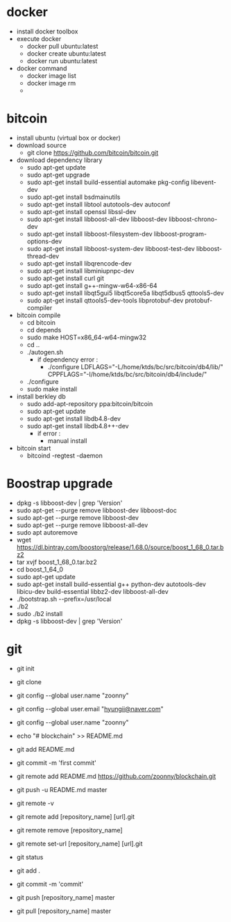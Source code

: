 # docker
- install docker toolbox
- execute docker
    - docker pull ubuntu:latest
    - docker create ubuntu:latest
    - docker run ubuntu:latest
- docker command
    - docker image list
    - docker image rm
    - 

# bitcoin
- install ubuntu (virtual box or docker)
- download source
    - git clone https://github.com/bitcoin/bitcoin.git
- download dependency library
    - sudo apt-get update
    - sudo apt-get upgrade
    - sudo apt-get install build-essential automake pkg-config libevent-dev
    - sudo apt-get install bsdmainutils
    - sudo apt-get install libtool autotools-dev autoconf
    - sudo apt-get install openssl libssl-dev
    - sudo apt-get install libboost-all-dev libboost-dev libboost-chrono-dev
    - sudo apt-get install libboost-filesystem-dev libboost-program-options-dev
    - sudo apt-get install libboost-system-dev libboost-test-dev libboost-thread-dev
    - sudo apt-get install libqrencode-dev
    - sudo apt-get install libminiupnpc-dev
    - sudo apt-get install curl git
    - sudo apt-get install g++-mingw-w64-x86-64
    - sudo apt-get install libqt5gui5 libqt5core5a libqt5dbus5 qttools5-dev
    - sudo apt-get install qttools5-dev-tools libprotobuf-dev protobuf-compiler
- bitcoin compile
    - cd bitcoin
    - cd depends
    - sudo make HOST=x86_64-w64-mingw32
    - cd ..
    - ./autogen.sh
        - if dependency error : 
            - ./configure LDFLAGS="-L/home/ktds/bc/src/bitcoin/db4/lib/" CPPFLAGS="-I/home/ktds/bc/src/bitcoin/db4/include/"
    - ./configure
    - sudo make install
- install berkley db
    - sudo add-apt-repository ppa:bitcoin/bitcoin
    - sudo apt-get update
    - sudo apt-get install libdb4.8-dev
    - sudo apt-get install libdb4.8++-dev
        - if error : 
            - manual install
- bitcoin start
    - bitcoind -regtest -daemon

# Boostrap upgrade
- dpkg -s libboost-dev | grep 'Version' 
- sudo apt-get --purge remove libboost-dev libboost-doc
- sudo apt-get --purge remove libboost-dev
- sudo apt-get --purge remove libboost-all-dev
- sudo apt autoremove
- wget https://dl.bintray.com/boostorg/release/1.68.0/source/boost_1_68_0.tar.bz2
- tar xvjf boost_1_68_0.tar.bz2
- cd boost_1_64_0
- sudo apt-get update
- sudo apt-get install build-essential g++ python-dev autotools-dev libicu-dev build-essential libbz2-dev libboost-all-dev
- ./bootstrap.sh --prefix=/usr/local
- ./b2
- sudo ./b2 install
- dpkg -s libboost-dev | grep 'Version' 

# git
- git init
- git clone
- git config --global user.name "zoonny"
- git config --global user.email "hyungii@naver.com"
- git config --global user.name "zoonny"
- echo "# blockchain" >> README.md
- git add README.md
- git commit -m 'first commit'
- git remote add README.md https://github.com/zoonny/blockchain.git
- git push -u README.md master

- git remote -v
- git remote add [repository_name] [url].git
- git remote remove [repository_name]
- git remote set-url [repository_name] [url].git

- git status

- git add .
- git commit -m 'commit'

- git push [repository_name] master
- git pull [repository_name] master
